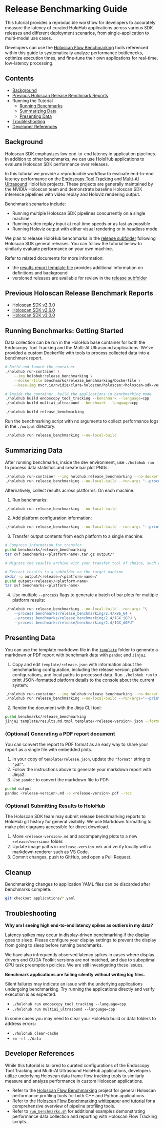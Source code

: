 # Release Benchmarking Guide

This tutorial provides a reproducible workflow for developers to accurately measure the latency of curated HoloHub
applications across various SDK releases and different deployment scenarios, from single-application
to multi-model use cases.

Developers can use the [Holoscan Flow Benchmarking](../holoscan_flow_benchmarking/) tools referenced within this guide to systematically
analyze performance bottlenecks, optimize execution times, and fine-tune their own applications for
real-time, low-latency processing.

## Contents

- [Background](#background)
- [Previous Holoscan Release Benchmark Reports](#previous-holoscan-release-benchmark-reports)
- Running the Tutorial
  - [Running Benchmarks](#running-benchmarks-getting-started)
  - [Summarizing Data](#summarizing-data)
  - [Presenting Data](#presenting-data)
- [Troubleshooting](#troubleshooting)
- [Developer References](#developer-references)

## Background

Holoscan SDK emphasizes low end-to-end latency in application pipelines. In addition to other
benchmarks, we can use HoloHub applications to evaluate Holoscan SDK performance over releases.

In this tutorial we provide a reproducible workflow to evaluate end-to-end latency performance on
the [Endoscopy Tool Tracking](/applications/endoscopy_tool_tracking/) and
[Multi-AI Ultrasound](/applications/multiai_ultrasound) HoloHub projects. These projects are generally
maintained by the NVIDIA Holoscan team and demonstrate baseline Holoscan SDK inference pipelines
with video replay and Holoviz rendering output.

Benchmark scenarios include:
- Running multiple Holoscan SDK pipelines concurrently on a single machine
- Running video replay input at real-time speeds or as fast as possible
- Running Holoviz output with either visual rendering or in headless mode

We plan to release HoloHub benchmarks in the [release subfolder](release) following Holoscan SDK general
releases. You can follow the tutorial below to similarly evaluate performance on your own machine.

Refer to related documents for more information:
- the [results report template file](template/results.md.tmpl) provides additional information on
definitions and background
- versioned releases are available for review in the [release subfolder](release)

## Previous Holoscan Release Benchmark Reports

- [Holoscan SDK v2.3.0](./release/v2.3.0/v2.3.0.md)
- [Holoscan SDK v2.6.0](./release/v2.6.0/v2.6.0.md)
- [Holoscan SDK v3.0.0](./release/v3.0.0/v3.0.0.md)

## Running Benchmarks: Getting Started

Data collection can be run in the HoloHub base container for both the Endoscopy Tool Tracking and the Multi-AI Ultrasound applications. We've provided a custom Dockerfile with tools to process collected data into a benchmark report.

```bash
# Build and launch the container
./holohub run-container \
    --img holohub:release_benchmarking \
    --docker-file benchmarks/release_benchmarking/Dockerfile \
    --base-img nvcr.io/nvidia/clara-holoscan/holoscan:<holoscan-sdk-version-gpu>

# Inside the container, build the applications in benchmarking mode
./holohub build endoscopy_tool_tracking --benchmark --language=cpp
./holohub build multiai_ultrasound --benchmark --language=cpp

./holohub build release_benchmarking
```

Run the benchmarking script with no arguments to collect performance logs in the `./output` directory.
```bash
./holohub run release_benchmarking --no-local-build
```

## Summarizing Data

After running benchmarks, inside the dev environment, use `./holohub run` to process data statistics and create bar plot PNGs:
```bash
./holohub run-container --img holohub:release_benchmarking --no-docker-build
./holohub run release_benchmarking --no-local-build --run-args "--process benchmarks/release_benchmarking"
```

Alternatively, collect results across platforms. On each machine:
1. Run benchmarks:
```bash
./holohub run release_benchmarking --no-local-build
```
2. Add platform configuration information:
```bash
./holohub run release_benchmarking --no-local-build --run-args "--print" > benchmarks/release_benchmarking/output/platform.txt
```
3. Transfer output contents from each platform to a single machine:
```bash
# Compress information for transfer
pushd benchmarks/release_benchmarking
tar cvf benchmarks-<platform-name>.tar.gz output/*

# Migrate the results archive with your transfer tool of choice, such as SCP

# Extract results to a subfolder on the target machine
mkdir -p output/<release>/<platform-name>/
pushd output/<release>/<platform-name>
tar xvf benchmarks-<platform-name>
```
4. Use multiple `--process` flags to generate a batch of bar plots for multiple platform results:
```bash
./holohub run release_benchmarking --no-local-build --run-args "\
    --process benchmarks/release_benchmarking/2.4/x86_64 \
    --process benchmarks/release_benchmarking/2.4/IGX_iGPU \
    --process benchmarks/release/benchmarking/2.4/IGX_dGPU"
```

## Presenting Data

You can use the template markdown file in the [`template`](./template/) folder to generate a markdown
or PDF report with benchmark data with `pandoc` and `Jinja2`.

1. Copy and edit `template/release.json` with information about the benchmarking configuration, including
the release version, platform configurations, and local paths to processed data. Run
`./holohub run` to print JSON-formatted platform details to the console about the current system:
```bash
./holohub run-container --img holohub:release_benchmarking --no-docker-build
./holohub run release_benchmarking --no-local-build --run-args="--print"
```
2. Render the document with the Jinja CLI tool:
```bash
pushd benchmarks/release_benchmarking
jinja2 template/results.md.tmpl template/<release-version>.json --format=json > output/<release-version>.md
```

### (Optional) Generating a PDF report document

You can convert the report to PDF format as an easy way to share your report as a single file
with embedded plots.

1. In your copy of `template/release.json`, update the `"format"` string to `"pdf"`.
2. Follow the instructions above to generate your markdown report with Jinja2.
3. Use `pandoc` to convert the markdown file to PDF:
```bash
pushd output
pandoc <release-version>.md -o <release-version>.pdf --toc
```

### (Optional) Submitting Results to HoloHub

The Holoscan SDK team may submit release benchmarking reports to HoloHub git history for general visibility. We use Markdown formatting to make plot diagrams accessible for direct download.

1. Move `<release-version>.md` and accompanying plots to a new `release/<version>` folder.
2. Update image paths in `<release-version.md>` and verify locally with a markdown renderer such as VS Code.
3. Commit changes, push to GitHub, and open a Pull Request.

## Cleanup
Benchmarking changes to application YAML files can be discarded after benchmarks complete.
```bash
git checkout applications/*.yaml
```

## Troubleshooting

__Why am I seeing high end-to-end latency spikes as outliers in my data?__

Latency spikes may occur in display-driven benchmarking if the display goes to sleep. Please configure your
display settings to prevent the display from going to sleep before running benchmarks.

We have also infrequently observed latency spikes in cases where display drivers and CUDA Toolkit
versions are not matched, and due to suboptimal GPU task preemption policies. We are still investigating these issues.

__Benchmark applications are failing silently without writing log files.__

Silent failures may indicate an issue with the underlying applications undergoing benchmarking.
Try running the applications directly and verify execution is as expected:
- `./holohub run endoscopy_tool_tracking --language=cpp`
- `./holohub run multiai_ultrasound --language=cpp`

In some cases you may need to clear your HoloHub build or data folders to address errors:
- `./holohub clear-cache`
- `rm -rf ./data`

## Developer References

While this tutorial is tailored to curated configurations of the Endoscopy Tool Tracking and
Multi-AI Ultrasound HoloHub applications, developers utilize underlying
Holoscan data frame flow tracking tools to similarly measure and analyze performance in custom
Holoscan applications.

- Refer to the [Holoscan Flow Benchmarking](../holoscan_flow_benchmarking/) project for general
Holoscan performance profiling tools for both C++ and Python applications.
- Refer to the [Holoscan Flow Benchmarking whitepaper](https://developer.download.nvidia.com/holoscan/Holoscan-Flow-Benchmarking.pdf) and [tutorial](../holoscan_flow_benchmarking/flow_benchmarking_tutorial.md) for a comprehensive overview of pipeline profiling tools.
- Refer to [`run_benchmarks.sh`](./run_benchmarks.sh) for additional examples demonstrating
performance data collection and reporting with Holoscan Flow Tracking scripts.

